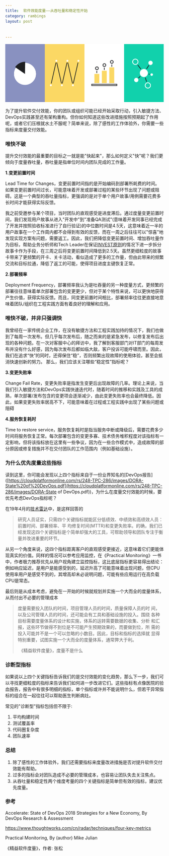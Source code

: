 ```yaml
---
title:  软件效能度量——从吞吐量和稳定性开始
category: rambings
layout: post


---
```


![cover](/images/4-key-metrics/cover.jpg)



为了提升软件交付效能，你的团队或组织可能已经开始采取行动，引入敏捷方法、DevOps实践甚至还有架构重构。但你如何知道这些改进措施按照预期起了作用呢，或者它们压根就水土不服呢？简单来说，除了感性的工作体验外，你需要一些指标来度量交付效能。

### 唯快不破

提升交付效能的最重要的目标之一就是能"快起来"，那么如何定义"快"呢？我们更倾向于度量吞吐量，吞吐量是指单位时间内团队完成的工作量。

**1.变更前置时间** 

Lead Time for Changes，变更前置时间指的是开始编码到部署所耗费的时间。如果变更前置时间过长，可能意味着开发或部署过程的某些环节出现了问题或阻碍。这是一个典型的吞吐量指标，更强调的是对于单个用户故事/用例需要花费多长时间才能获得实际反馈。

我之前受邀参与某个项目，当时团队的直观感受是进度滞后。通过度量变更前置时间，我们发现用户故事从进入"开发中"到"准备QA测试"(意味着开发同事已经完成了开发并按照验收标准进行了自行验证)的中位数时间是4.5天，这意味着近一半的用户故事在一个工作周内都不会得到有效的反馈，而在一周之后往往可以"惊喜"地发现实现方案有问题，需要返工。因此，我们把降低变更前置时间、增加吞吐量作为目标，帮助业务分析师和Tech Leader在保证[INVEST原则](https://en.wikipedia.org/wiki/INVEST_(mnemonic))的情况下进一步拆分故事卡作为手段，在三周之后将变更前置时间降低到2.5天。虽然更细粒度的故事卡带来了更频繁的开卡、关卡活动，看似造成了更多的工作量，但由此带来的频繁交流和目标拉通，降低了返工的可能，使得项目进度主键恢复正常。

**2.部署频率** 

Deployment Frequency，部署频率我认为是吐吞量的另一种度量方式，更频繁的部署往往意味着单次部署包含的变更更少，但对于某个特性来说，可以更快地获得产生价值，获得实际反馈。而且，同变更前置时间相比，部署频率往往更直接地意味着团队/组织在工程实践方面有着良好的理解和应用。

### 唯快不破，并非只强调快

我曾经在一家传统企业工作，在没有敏捷方法和工程实践加持的情况下，我们也做到了每周一次发布。但几乎每次发布后，随之而来的是紧急发布，以修复发布后出现的各种问题。在一次对客服中心的拜访中，我了解到客服部门对IT部门的每周发布并没有什么好感，因为每次发布后都如临大敌，客户投诉可能呼啸而至。因此，我们在追求“快”的同时，还得保住“稳”，否则频繁出现故障的使用体验，甚至会抵消快速创新的努力。 
那么，我们应该关注哪些“稳定性”指标呢？ 

**3.变更失败率** 

Change Fail Rate，变更失败率是指发生变更后出现故障的几率。理论上来说，当我们引入敏捷方法和DevOps实践快速迭代时，随着时间的推移和实践及工具的成熟，单次部署/发布包含的变更项会逐渐减少，由此变更失败率也会最终降低。因此，如果变更失败率居高不下，可能意味着在过程或工程实践中出现了某些问题或阻碍

**4.服务恢复耗时** 

Time to restore service，服务恢复耗时是指当服务中断或降级后，需要花费多少时间将服务恢复正常。每次部署包含的变更多寡、技术债务堆积程度对该指标有一定影响，但将该指标放在这里有一些争议，因为在一些合作模式中，造成故障的部分原因或修复措施并不在交付团队的工作范围内（例如基础设施）。

### 为什么优先度量这些指标

读到这里，你可能会发现以上四个指标来自于一份业界知名的[DevOps报告]([https://cloudplatformonline.com/rs/248-TPC-286/images/DORA-State%20of%20DevOps.pdf](https://cloudplatformonline.com/rs/248-TPC-286/images/DORA-State of DevOps.pdf))，为什么在度量交付效能的时候，要优先考虑DevOps指标呢？

在19年4月的[技术雷达](https://www.thoughtworks.com/cn/radar/techniques/four-key-metrics)中，是这样回答的

> 研究人员证实，只需四个关键指标就能区分低绩效、中绩效和高绩效人员：前置时间、部署频率、平
> 均修复时间(MTTR)和变更失败率。的确，我们已经发现这四个关键指标是个简单却强大的工具，可帮助领导和团队专注于衡量并改进重要的环节。

从另一个角度来说，这四个指标距离客户的直观感受更接近，这意味着它们更能体现真实的价值。同样的情况可以参考应用监控，在《Practical Monitoring》一书中，作者极力推荐优先从用户视角建立监控指标，这比底层指标更容易得出结论：例如响应延迟，是用户是能感受到的，延迟升高了可能意味着出现问题，但CPU使用率用户是感受不到的，其增高却未必说明问题，可能有些应用运行在高负载CPU是常态。

最后则是从成本考虑，避免在一开始的时候就规划并实施一个大而全的度量体系，从而付出不必要的管理成本

> 度量需要投入团队的时间，项目管理人员的时间，质量保障人员的时 间，以及公司管理人员的时间，还可能会有工具和基础设施的投入。围绕 各种目标需要度量体系的设计和实施，体系的运转需要数据的收集、分析 和汇报，这些环节做得不到位是不可能产生预期效果的，而要做到位，所 需的投入可能并不是一个可以忽略的小数目。因此，目标和指标的选择就 显得特别重要，试图实施一个大而全的度量体系，通常弊大于利。
>
> ​																															《精益软件度量》，度量不是什么

### 诊断型指标

如果说以上四个关键指标告诉我们的是交付效能的变化趋势，那么下一步，我们可以寻找更细粒度的指标来告诉我们如何进一步改进它们。这些指标有点像医院的验血报告，报告中有很多明细的指标，单个指标或许并不能说明什么，但若干异常指标的组合在一起往往可以帮助医生判断病灶。

常见的"诊断型"指标包括但不限于:

1. 平均构建时间
2. 测试覆盖率
3. 代码圈复杂度
4. 团队速率

### 总结

1. 除了感性的工作体验外，我们还需要指标来度量改进措施是否对提升软件交付效能有帮助。
2. 过多的指标会对团队造成不必要的管理成本，也容易让团队失去关注焦点。
3. 从吞吐量和稳定性两个维度考量的四个关键指标是简单但有效的指标，建议优先度量。



### 参考

Accelerate: State of DevOps 2018 Strategies for a New Economy, By DevOps Research & Assessment 

https://www.thoughtworks.com/cn/radar/techniques/four-key-metrics

Practical Monitoring, By (author) Mike Julian 

《精益软件度量》，作者: 张松